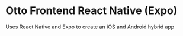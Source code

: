 # Otto Frontend React Native (Expo)

Uses React Native and Expo to create an iOS and Android hybrid app
